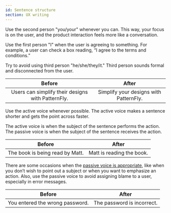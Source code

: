 ```yaml
---
id: Sentence structure
section: UX writing
---
```


Use the second person "you/your" whenever you can. This way, your focus is on the user, and the product interaction feels more like a conversation.

Use the first person "I" when the user is agreeing to something. For example, a user can check a box reading, “I agree to the terms and conditions.”

Try to avoid using third person "he/she/they/it." Third person sounds formal and disconnected from the user.

|**Before**  | **After** |
|:----------:|:---------:|
| Users can simplify their designs with PatternFly. | Simplify your designs with PatternFly. |

Use the active voice whenever possible. The active voice makes a sentence shorter and gets the point across faster.

The active voice is when the subject of the sentence performs the action. The passive voice is when the subject of the sentence receives the action.

|**Before**  | **After** |
|:----------:|:---------:|
| The book is being read by Matt. | Matt is reading the book. |

There are some occasions when the [passive voice is appropriate](https://writing.wisc.edu/handbook/style/ccs_activevoice/), like when you don’t wish to point out a subject or when you want to emphasize an action. Also, use the passive voice to avoid assigning blame to a user, especially in error messages.

|**Before**  | **After** |
|:----------:|:---------:|
| You entered the wrong password. | The password is incorrect. |